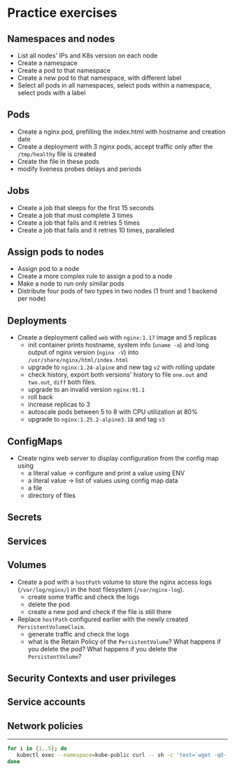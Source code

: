 # Practice exercises

## Namespaces and nodes
- List all nodes' IPs and K8s version on each node
- Create a namespace
- Create a pod to that namespace
- Create a new pod to that namespace, with different label
- Select all pods in all namespaces, select pods within a namespace, select pods with a label

## Pods
- Create a nginx pod, prefilling the index.html with hostname and creation date
- Create a deployment with 3 nginx pods, accept traffic only after the `/tmp/healthy` file is created
- Create the file in these pods
- modify liveness probes delays and periods

## Jobs
- Create a job that sleeps for the first 15 seconds
- Create a job that must complete 3 times
- Create a job that fails and it retries 5 times
- Create a job that fails and it retries 10 times, paralleled

## Assign pods to nodes
- Assign pod to a node
- Create a more complex rule to assign a pod to a node
- Make a node to run only similar pods
- Distribute four pods of two types in two nodes (1 front and 1 backend per node)

## Deployments
- Create a deployment called `web` with `nginx:1.17` image and 5 replicas
  - init container prints hostname, system info (`uname -a`) and long output of nginx version (`nginx -V`) into `/usr/share/nginx/html/index.html`
  - upgrade to `nginx:1.24-alpine` and new tag `v2` with rolling update
  - check history, export both versions' history to file `one.out` and `two.out`, `diff` both files.
  - upgrade to an invalid version `nginx:91.1`
  - roll back 
  - increase replicas to 3
  - autoscale pods between 5 to 8 with CPU utilization at 80%
  - upgrade to `nginx:1.25.2-alpine3.18` and tag `v3`

## ConfigMaps
- Create nginx web server to display configuration from the config map using
  - a literal value -> configure and print a value using ENV
  - a literal value -> list of values using config map data
  - a file
  - directory of files

## Secrets


## Services

## Volumes
- Create a pod with a `hostPath` volume to store the nginx access logs (`/var/log/nginx/`) in the host filesystem (`/var/nginx-log`).
  - create some traffic and check the logs
  - delete the pod
  - create a new pod and check if the file is still there
- Replace `hostPath` configured earlier with the newly created `PersistentVolumeClaim`.
  - generate traffic and check the logs
  - what is the Retain Policy of the `PersistentVolume`? What happens if you delete the pod? What happens if you delete the `PersistentVolume`?

## Security Contexts and user privileges

## Service accounts

## Network policies

-----

```bash
for i in {1..5}; do
   kubectl exec --namespace=kube-public curl -- sh -c 'test=`wget -qO- -T 2  http://webapp-service.default.svc.cluster.local:8080/info 2>&1` && echo "$test OK" || echo "Failed"';
done
```
